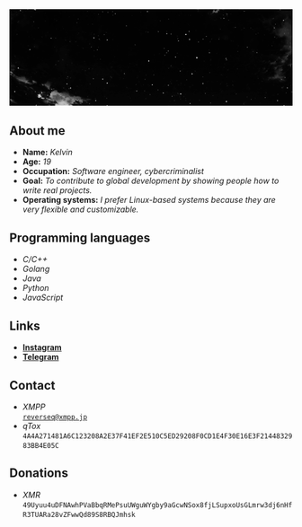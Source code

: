<img src="./main.gif">

## About me

* **Name:** _Kelvin_
* **Age:** _19_
* **Occupation:** _Software engineer, cybercriminalist_
* **Goal:** _To contribute to global development by showing people how to write real projects._
* **Operating systems:** _I prefer Linux-based systems because they are very flexible and customizable._

## Programming languages

* _C/C++_
* _Golang_
* _Java_
* _Python_
* _JavaScript_

## Links

* [**Instagram**](https://www.instagram.com/deadbape/)
* [**Telegram**](https://t.me/B4L4CL4V4)

## Contact

* _XMPP_
<br><code>reverseq@xmpp.jp</code>
* _qTox_
<br><code>4A4A271481A6C123208A2E37F41EF2E510C5ED29208F0CD1E4F30E16E3F2144832983BB4E05C</code>

## Donations

* _XMR_
<br><code>49Uyuu4uDFNAwhPVaBbqRMePsuUWguWYgby9aGcwNSox8fjLSupxoUsGLmrw3dj6nHfR3TUARa28vZFwwQd89S8RBQJmhsk</code>
